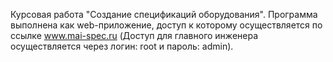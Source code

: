 Курсовая работа "Создание спецификаций оборудования".
Программа выполнена как web-приложение, доступ к которому осуществляется по ссылке www.mai-spec.ru (Доступ для главного инженера осуществляется через логин: root и пароль: admin).
